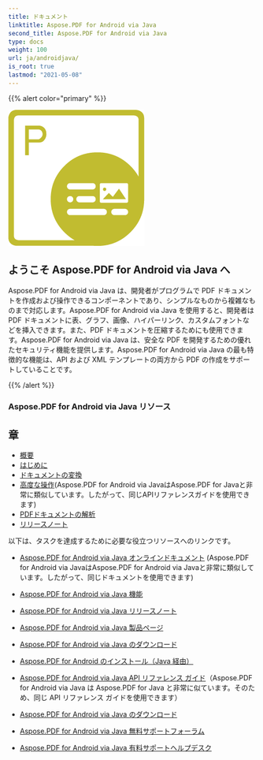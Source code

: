 ```yaml
---
title: ドキュメント
linktitle: Aspose.PDF for Android via Java
second_title: Aspose.PDF for Android via Java
type: docs
weight: 100
url: ja/androidjava/
is_root: true
lastmod: "2021-05-08"
---
```


{{% alert color="primary" %}}

![Aspose.PDF for Android via Java ロゴ](aspose_pdf-for-android.png)

<h2>ようこそ Aspose.PDF for Android via Java へ</h2>

Aspose.PDF for Android via Java は、開発者がプログラムで PDF ドキュメントを作成および操作できるコンポーネントであり、シンプルなものから複雑なものまで対応します。Aspose.PDF for Android via Java を使用すると、開発者は PDF ドキュメントに表、グラフ、画像、ハイパーリンク、カスタムフォントなどを挿入できます。また、PDF ドキュメントを圧縮するためにも使用できます。Aspose.PDF for Android via Java は、安全な PDF を開発するための優れたセキュリティ機能を提供します。Aspose.PDF for Android via Java の最も特徴的な機能は、API および XML テンプレートの両方から PDF の作成をサポートしていることです。

{{% /alert %}}

<h3>Aspose.PDF for Android via Java リソース</h3>

<h2>章 </h2>

- [概要](/pdf/androidjava/overview/)
- [はじめに](/pdf/androidjava/get-started/)
- [ドキュメントの変換](/pdf/androidjava/converting/)
- [高度な操作](/pdf/java/advanced-operations/)(Aspose.PDF for Android via JavaはAspose.PDF for Javaと非常に類似しています。したがって、同じAPIリファレンスガイドを使用できます)
- [PDFドキュメントの解析](/pdf/androidjava/parsing/)
- [リリースノート](https://releases.aspose.com/pdf/androidjava/release-notes/)

以下は、タスクを達成するために必要な役立つリソースへのリンクです。

- [Aspose.PDF for Android via Java オンラインドキュメント](/pdf/androidjava/) (Aspose.PDF for Android via JavaはAspose.PDF for Android via Javaと非常に類似しています。したがって、同じドキュメントを使用できます)
- [Aspose.PDF for Android via Java 機能](/pdf/androidjava/key-features/)
- [Aspose.PDF for Android via Java リリースノート](https://releases.aspose.com/pdf/androidjava/release-notes/)
- [Aspose.PDF for Android via Java 製品ページ](https://products.aspose.com/pdf/android-java)

- [Aspose.PDF for Android via Java のダウンロード](https://repository.aspose.com/webapp/#/artifacts/browse/tree/General/repo/com/aspose/aspose-pdf-android-via-java)
- [Aspose.PDF for Android のインストール（Java 経由）](/pdf/androidjava/installation/)
- [Aspose.PDF for Android via Java API リファレンス ガイド](https://reference.aspose.com/java/pdf)（Aspose.PDF for Android via Java は Aspose.PDF for Java と非常に似ています。そのため、同じ API リファレンス ガイドを使用できます）
- [Aspose.PDF for Android via Java のダウンロード](https://releases.aspose.com/pdf/androidjava/)
- [Aspose.PDF for Android via Java 無料サポートフォーラム](https://forum.aspose.com/c/pdf)
- [Aspose.PDF for Android via Java 有料サポートヘルプデスク](https://helpdesk.aspose.com/)